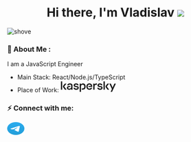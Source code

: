 <h1 align="center">Hi there, I'm Vladislav</a> 
<img src="https://github.com/blackcater/blackcater/raw/main/images/Hi.gif" height="32"/></h1>
<div><p align="left"> <img src="https://komarev.com/ghpvc/?username=LpynCode&label=Profile%20views&color=0e75b6&style=flat" alt="shove" /> </p></div>

### :speech_balloon: About Me :

I am a JavaScript Engineer

- Main Stack: React/Node.js/TypeScript
- Place of Work: <a href="https://www.kaspersky.ru/"><svg width="130" height="27" viewBox="0 0 130 27" fill="none" xmlns="http://www.w3.org/2000/svg"><path d="M58.67 13.75c0 4.88-2.96 7.18-6.66 7.18h-2.27V18h2.09c2.23 0 3.72-1.2 3.72-4.25 0-3.02-1.4-4.53-3.79-4.53-2.29 0-3.93 1.42-3.93 4.47v12.24h-3.09V6.68h3.1v1.66h.43a5 5 0 0 1 4.14-2.02c3.41 0 6.26 2.49 6.26 7.43Zm-20.29-1.27-2.06-.21c-1.61-.15-2.47-.6-2.47-1.54 0-1.12 1.1-1.77 2.65-1.77 1.62 0 2.65.77 2.73 1.86h2.97c-.11-2.78-2.26-4.5-5.67-4.5-3.44 0-5.76 1.84-5.76 4.53 0 2.25 1.4 3.7 4.61 4.02l2.09.2c1.26.13 2.12.4 2.12 1.6 0 1.1-.8 1.9-2.88 1.9-1.93 0-2.87-.88-3.2-2.06h-3.22c.32 2.7 2.57 4.78 6.42 4.78 3.61 0 5.96-1.92 5.96-4.76 0-2.52-1.64-3.79-4.29-4.05Zm32.25 4.03c-.49 1.12-1.65 1.97-3.29 1.97-2.26 0-3.94-1.48-3.94-4.67 0-3.05 1.56-4.74 3.97-4.74 2.15 0 3.38 1.3 3.5 3.26h-5.56v2.24h8.59V13.1c0-4.11-2.7-6.78-6.56-6.78-3.58 0-7.02 2.46-7.02 7.49 0 5.02 3.44 7.48 7.02 7.48a6.33 6.33 0 0 0 6.35-4.78h-3.06ZM21.96 6.32c-3.38 0-5.9 1.78-6.2 4.5h3.32c.24-1 1.15-1.75 2.88-1.75 2.24 0 2.97 1.19 2.97 2.64v4.88a5.57 5.57 0 0 1-4.2 2.12c-1.53 0-2.59-.73-2.59-2.07 0-1.27.82-2.07 2.41-2.07h2.47v-2.24h-2.56c-3.52 0-5.5 1.77-5.5 4.5 0 2.54 1.92 4.46 5.06 4.46 1.77 0 3.32-.71 4.47-1.57h.44v1.21h3.09v-9.52c0-3.52-2.38-5.09-6.06-5.09ZM1.02 20.93H4.1V1.42H1.02v19.51ZM13.98 6.68h-3.76l-4.5 5.94v1.87l4.62 6.44h3.82l-5.41-7.39 5.23-6.86Zm111.6 0-2.53 5.65c-.62 1.36-1.2 2.69-1.38 3.58h-.45c-.17-.9-.79-2.2-1.4-3.55l-2.53-5.68h-3.42l5.94 12.8-2.94 6.45h3.3l8.82-19.25h-3.41Zm-12.39 0h-3.76l-4.5 5.94v1.87l4.62 6.44h3.82l-5.41-7.39 5.23-6.86Zm-19.33 5.8-2.05-.21c-1.62-.15-2.47-.6-2.47-1.54 0-1.12 1.08-1.77 2.64-1.77 1.62 0 2.65.77 2.74 1.86h2.97c-.12-2.78-2.27-4.5-5.68-4.5-3.44 0-5.76 1.84-5.76 4.53 0 2.25 1.41 3.7 4.62 4.02l2.08.2c1.27.13 2.12.4 2.12 1.6 0 1.1-.8 1.9-2.88 1.9-1.92 0-2.87-.88-3.2-2.06h-3.22c.33 2.7 2.57 4.78 6.42 4.78 3.62 0 5.97-1.92 5.97-4.76 0-2.52-1.65-3.79-4.3-4.05Zm6.37 8.45h3.08V1.42h-3.08v19.51ZM79.87 8.33h-.44V6.69h-3.09v14.25h3.09v-7.45c0-2.54 1.17-4.02 3.47-4.02h1.95V6.32h-1.13c-2.13 0-3.04.81-3.85 2.02Z" fill="currentColor"></path></svg></a>

### :zap: Connect with me:
  <a href="https://t.me/http_status_200" target="blank"><img align="center" src="https://raw.githubusercontent.com/shbov/shbov/main/telegram.svg" alt="shbov" height="30" width="40" /></a>
